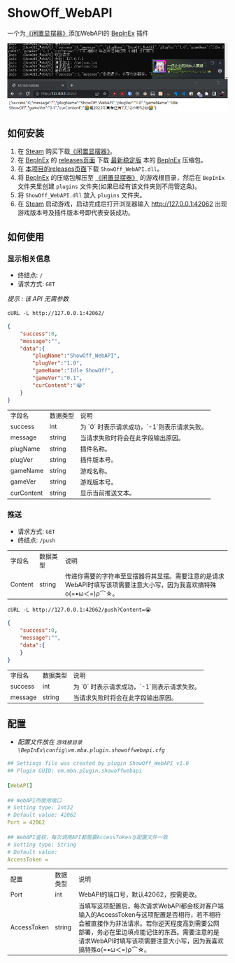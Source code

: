 # ShowOff_WebAPI
一个为[《闲置显摆器》](https://store.steampowered.com/app/2392060)添加WebAPI的 [BeplnEx](https://github.com/BepInEx/BepInEx) 插件


![demo](https://raw.githubusercontent.com/VictorModi/ShowOff_WebAPI/main/demo.png)
## 如何安装
 1. 在 [Steam](https://store.steampowered.com/) 购买下载[《闲置显摆器》](https://store.steampowered.com/app/2392060)。
 2. 在 [BeplnEx](https://github.com/BepInEx/BepInEx) 的 [releases页面](https://github.com/BepInEx/BepInEx/releases) 下载 [最新稳定版](https://github.com/BepInEx/BepInEx/releases/latest) 本的 [BeplnEx](https://github.com/BepInEx/BepInEx) 压缩包。
 3. 在 [本项目的releases页面](https://github.com/VictorModi/releases)下载 `ShowOff_WebAPI.dll`。
 4. 将 [BeplnEx](https://github.com/BepInEx/BepInEx) 的压缩包解压至 [《闲置显摆器》](https://store.steampowered.com/app/2392060) 的游戏根目录，然后在 `BepInEx` 文件夹里创建 `plugins` 文件夹(如果已经有该文件夹则不用管这条)。
 5. 将 `ShowOff_WebAPI.dll` 放入 `plugins` 文件夹。
 6. 在 [Steam](https://store.steampowered.com/) 启动游戏，启动完成后打开浏览器输入 http://127.0.0.1:42062 出现游戏版本号及插件版本号即代表安装成功。
## 如何使用
### 显示相关信息
- 终结点: `/`
- 请求方式: `GET`

*提示 : 该 API 无需参数*

`cURL -L http://127.0.0.1:42062/`

```Json
{
    "success":0,
    "message":"",
    "data":{
        "plugName":"ShowOff_WebAPI",
        "plugVer":"1.0",
        "gameName":"Idle ShowOff",
        "gameVer":"0.1",
        "curContent":"😭"
    }
}
```
<table>
  <tr>
    <td>字段名</td>
    <td>数据类型</td>
    <td>说明</td>
  </tr>
  <tr>
    <td>success</td>
    <td>int</td>
    <td>为 `0` 时表示请求成功，`-1`则表示请求失败。</td>
  </tr>
  <tr>
    <td>message</td>
    <td>string</td>
    <td>当请求失败时将会在此字段输出原因。</td>
  </tr>
  <tr>
    <td>plugName</td>
    <td>string</td>
    <td>插件名称。</td>
  </tr>
  <tr>
    <td>plugVer</td>
    <td>string</td>
    <td>插件版本号。</td>
  </tr>
  <tr>
    <td>gameName</td>
    <td>string</td>
    <td>游戏名称。</td>
  </tr>
  <tr>
    <td>gameVer</td>
    <td>string</td>
    <td>游戏版本号。</td>
  </tr>
  <tr>
    <td>curContent</td>
    <td>string</td>
    <td>显示当前推送文本。</td>
  </tr>
</table>

### 推送
- 请求方式: `GET`
- 终结点: `/push`
<table>
  <tr>
    <td>字段名</td>
    <td>数据类型</td>
    <td>说明</td>
  </tr>
  <tr>
    <td>Content</td>
    <td>string</td>
    <td>传递你需要的字符串至显摆器将其显摆。需要注意的是请求WebAPI时填写该项需要注意大小写，因为我喜欢搞特殊ο(=•ω＜=)ρ⌒☆。</td>
  </tr>
</table>

`cURL -L http://127.0.0.1:42062/push?Content=😭`
```Json
{
    "success":0,
    "message":"",
    "data":{
    }
}
```
<table>
  <tr>
    <td>字段名</td>
    <td>数据类型</td>
    <td>说明</td>
  </tr>
  <tr>
    <td>success</td>
    <td>int</td>
    <td>为 `0` 时表示请求成功，`-1`则表示请求失败。</td>
  </tr>
  <tr>
    <td>message</td>
    <td>string</td>
    <td>当请求失败时将会在此字段输出原因。</td>
  </tr>
</table>

## 配置
 - *配置文件放在 `游戏根目录\BepInEx\config\vm.mba.plugin.showoffwebapi.cfg`*
 <!-- 这里我填yaml是瞎写的 不用管 这个应该不是yaml吧 -->
```yaml
## Settings file was created by plugin ShowOff_WebAPI v1.0
## Plugin GUID: vm.mba.plugin.showoffwebapi

[WebAPI]

## WebAPI所使用端口
# Setting type: Int32
# Default value: 42062
Port = 42062

## WebAPI鉴权，每次调用API都需要AccessToken与配置文件一致
# Setting type: String
# Default value: 
AccessToken = 
```
<table>
  <tr>
    <td>配置</td>
    <td>数据类型</td>
    <td>说明</td>
  </tr>
  <tr>
    <td>Port</td>
    <td>int</td>
    <td>WebAPI的端口号，默认42062，按需更改。</td>
  </tr>
  <tr>
    <td>AccessToken</td>
    <td>string</td>
    <td>当填写这项配置后，每次请求WebAPI都会核对客户端输入的AccessToken与这项配置是否相符，若不相符会被直接作为非法请求。若你逆天程度高到需要公网部署，务必在里边填点能记住的东西。需要注意的是请求WebAPI时填写该项需要注意大小写，因为我喜欢搞特殊ο(=•ω＜=)ρ⌒☆。</td>
  </tr>
</table>
